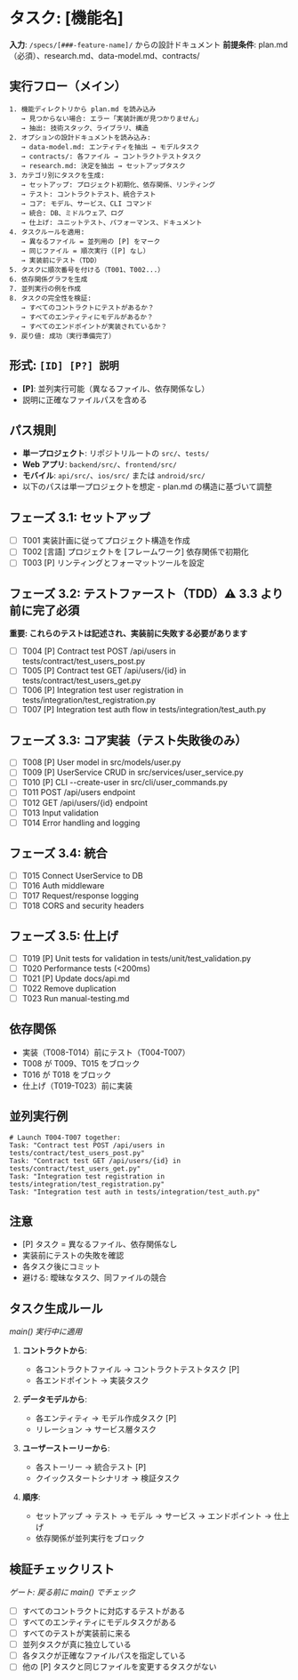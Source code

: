 # タスク: [機能名]

**入力**: `/specs/[###-feature-name]/` からの設計ドキュメント
**前提条件**: plan.md（必須）、research.md、data-model.md、contracts/

## 実行フロー（メイン）
```
1. 機能ディレクトリから plan.md を読み込み
   → 見つからない場合: エラー「実装計画が見つかりません」
   → 抽出: 技術スタック、ライブラリ、構造
2. オプションの設計ドキュメントを読み込み:
   → data-model.md: エンティティを抽出 → モデルタスク
   → contracts/: 各ファイル → コントラクトテストタスク
   → research.md: 決定を抽出 → セットアップタスク
3. カテゴリ別にタスクを生成:
   → セットアップ: プロジェクト初期化、依存関係、リンティング
   → テスト: コントラクトテスト、統合テスト
   → コア: モデル、サービス、CLI コマンド
   → 統合: DB、ミドルウェア、ログ
   → 仕上げ: ユニットテスト、パフォーマンス、ドキュメント
4. タスクルールを適用:
   → 異なるファイル = 並列用の [P] をマーク
   → 同じファイル = 順次実行（[P] なし）
   → 実装前にテスト（TDD）
5. タスクに順次番号を付ける（T001、T002...）
6. 依存関係グラフを生成
7. 並列実行の例を作成
8. タスクの完全性を検証:
   → すべてのコントラクトにテストがあるか？
   → すべてのエンティティにモデルがあるか？
   → すべてのエンドポイントが実装されているか？
9. 戻り値: 成功（実行準備完了）
```

## 形式: `[ID] [P?] 説明`
- **[P]**: 並列実行可能（異なるファイル、依存関係なし）
- 説明に正確なファイルパスを含める

## パス規則
- **単一プロジェクト**: リポジトリルートの `src/`、`tests/`
- **Web アプリ**: `backend/src/`、`frontend/src/`
- **モバイル**: `api/src/`、`ios/src/` または `android/src/`
- 以下のパスは単一プロジェクトを想定 - plan.md の構造に基づいて調整

## フェーズ 3.1: セットアップ
- [ ] T001 実装計画に従ってプロジェクト構造を作成
- [ ] T002 [言語] プロジェクトを [フレームワーク] 依存関係で初期化
- [ ] T003 [P] リンティングとフォーマットツールを設定

## フェーズ 3.2: テストファースト（TDD）⚠️ 3.3 より前に完了必須
**重要: これらのテストは記述され、実装前に失敗する必要があります**
- [ ] T004 [P] Contract test POST /api/users in tests/contract/test_users_post.py
- [ ] T005 [P] Contract test GET /api/users/{id} in tests/contract/test_users_get.py
- [ ] T006 [P] Integration test user registration in tests/integration/test_registration.py
- [ ] T007 [P] Integration test auth flow in tests/integration/test_auth.py

## フェーズ 3.3: コア実装（テスト失敗後のみ）
- [ ] T008 [P] User model in src/models/user.py
- [ ] T009 [P] UserService CRUD in src/services/user_service.py
- [ ] T010 [P] CLI --create-user in src/cli/user_commands.py
- [ ] T011 POST /api/users endpoint
- [ ] T012 GET /api/users/{id} endpoint
- [ ] T013 Input validation
- [ ] T014 Error handling and logging

## フェーズ 3.4: 統合
- [ ] T015 Connect UserService to DB
- [ ] T016 Auth middleware
- [ ] T017 Request/response logging
- [ ] T018 CORS and security headers

## フェーズ 3.5: 仕上げ
- [ ] T019 [P] Unit tests for validation in tests/unit/test_validation.py
- [ ] T020 Performance tests (<200ms)
- [ ] T021 [P] Update docs/api.md
- [ ] T022 Remove duplication
- [ ] T023 Run manual-testing.md

## 依存関係
- 実装（T008-T014）前にテスト（T004-T007）
- T008 が T009、T015 をブロック
- T016 が T018 をブロック
- 仕上げ（T019-T023）前に実装

## 並列実行例
```
# Launch T004-T007 together:
Task: "Contract test POST /api/users in tests/contract/test_users_post.py"
Task: "Contract test GET /api/users/{id} in tests/contract/test_users_get.py"
Task: "Integration test registration in tests/integration/test_registration.py"
Task: "Integration test auth in tests/integration/test_auth.py"
```

## 注意
- [P] タスク = 異なるファイル、依存関係なし
- 実装前にテストの失敗を確認
- 各タスク後にコミット
- 避ける: 曖昧なタスク、同ファイルの競合

## タスク生成ルール
*main() 実行中に適用*

1. **コントラクトから**:
   - 各コントラクトファイル → コントラクトテストタスク [P]
   - 各エンドポイント → 実装タスク
   
2. **データモデルから**:
   - 各エンティティ → モデル作成タスク [P]
   - リレーション → サービス層タスク
   
3. **ユーザーストーリーから**:
   - 各ストーリー → 統合テスト [P]
   - クイックスタートシナリオ → 検証タスク

4. **順序**:
   - セットアップ → テスト → モデル → サービス → エンドポイント → 仕上げ
   - 依存関係が並列実行をブロック

## 検証チェックリスト
*ゲート: 戻る前に main() でチェック*

- [ ] すべてのコントラクトに対応するテストがある
- [ ] すべてのエンティティにモデルタスクがある
- [ ] すべてのテストが実装前に来る
- [ ] 並列タスクが真に独立している
- [ ] 各タスクが正確なファイルパスを指定している
- [ ] 他の [P] タスクと同じファイルを変更するタスクがない